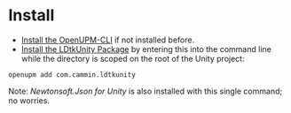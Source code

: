 # Install

- [Install the OpenUPM-CLI](https://openupm.com/docs/getting-started.html#installing-openupm-cli) if not installed before.
- [Install the LDtkUnity Package](https://openupm.com/docs/getting-started.html#installing-a-upm-package) by entering this into the command line while the directory is scoped on the root of the Unity project:  
```
openupm add com.cammin.ldtkunity
```  
Note: *Newtonsoft.Json for Unity* is also installed with this single command; no worries.